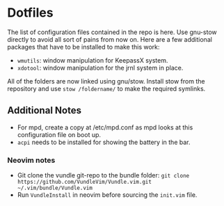 # Dotfiles

The list of configuration files contained in the repo is here. Use gnu-stow directly to avoid all sort of pains from now on. Here are a few additional packages that have to be installed to make this work:

- `wmutils`: window manipulation for KeepassX system.
- `xdotool`: window manipulation for the jrnl system in place.

All of the folders are now linked using gnu/stow. Install stow from the repository and use `stow /foldername/` to make the required symlinks.

## Additional Notes

- For mpd, create a copy at /etc/mpd.conf as mpd looks at this configuration file on boot up.
- `acpi` needs to be installed for showing the battery in the bar.

### Neovim notes

- Git clone the vundle git-repo to the bundle folder:
    `git clone https://github.com/VundleVim/Vundle.vim.git ~/.vim/bundle/Vundle.vim`
- Run `VundleInstall` in neovim before sourcing the `init.vim` file.
